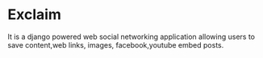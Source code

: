# Exclaim


It is a django powered web social networking application allowing users
to save content,web links, images, facebook,youtube embed posts.
